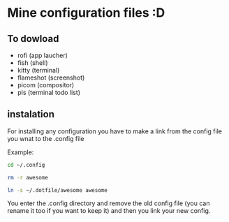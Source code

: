# Mine configuration files :D

## To dowload

* rofi (app laucher)
* fish (shell)
* kitty (terminal)
* flameshot (screenshot)
* picom (compositor)
* pls (terminal todo list)

## instalation

For installing any configuration you have to make a link from the config file you wnat to the .config file

Example:

```bash
cd ~/.config

rm -r awesome

ln -s ~/.dotfile/awesome awesome
```

You enter the .config directory and remove the old config file (you can rename it too if you want to keep it) and then you link your new config.
